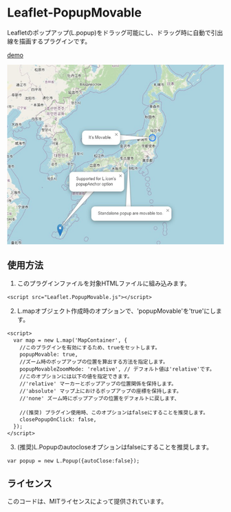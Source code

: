 # Leaflet-PopupMovable
Leafletのポップアップ(L.popup)をドラッグ可能にし、ドラッグ時に自動で引出線を描画するプラグインです。

[demo](https://wrwrh.github.io/leaflet-popupmovable/Demo/index.html)

![demo image](./Demo/demo.jpg)

## 使用方法
1. このプラグインファイルを対象HTMLファイルに組み込みます。
```
<script src="Leaflet.PopupMovable.js"></script>
```
2. L.mapオブジェクト作成時のオプションで、'popupMovable'を'true'にします。
```
<script>
  var map = new L.map('MapContainer', {
    //このプラグインを有効にするため、trueをセットします。
    popupMovable: true,
    //ズーム時のポップアップの位置を算出する方法を指定します。
    popupMovableZoomMode: 'relative', // デフォルト値は'relative'です。
    //このオプションには以下の値を指定できます。
    //'relative' マーカーとポップアップの位置関係を保持します。
    //'absolute' マップ上におけるポップアップの座標を保持します。
    //'none' ズーム時にポップアップの位置をデフォルトに戻します、

    //(推奨) プラグイン使用時、このオプションはfalseにすることを推奨します。
    closePopupOnClick: false,
  });
</script>
```
3. (推奨)L.Popupのautocloseオプションはfalseにすることを推奨します。
```
var popup = new L.Popup({autoClose:false});
```

## ライセンス
このコードは、MITライセンスによって提供されています。
